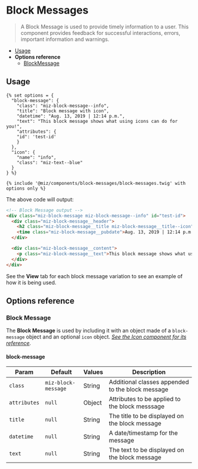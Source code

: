 # Block Messages

>A Block Message is used to provide timely information to a user. This component provides feedback for successful interactions, errors, important information and warnings.

- [Usage](#usage)
- **Options reference**
  - [BlockMessage](#options)

## Usage

```twig
{% set options = {
  "block-message": {
    "class": "miz-block-message--info",
    "title": "Block message with icon",
    "datetime": "Aug. 13, 2019 | 12:14 p.m.",
    "text": "This block message shows what using icons can do for you!",
    "attributes": {
    "id": 'test-id'
    }
  },
  "icon": {
    "name": "info",
    "class": "miz-text--blue"
  }
} %}

{% include '@miz/components/block-messages/block-messages.twig' with options only %}
```

The above code will output:

```html
<!-- Block Message output -->
<div class="miz-block-message miz-block-message--info" id="test-id">
  <div class="miz-block-message__header">
    <h2 class="miz-block-message__title miz-block-message__title--icon"><i class="miz-icon material-icons miz-block-message__icon miz-text--blue">info</i>Block message with icon</h2>
    <time class="miz-block-message__pubdate">Aug. 13, 2019 | 12:14 p.m.</time>
  </div>

  <div class="miz-block-message__content">
    <p class="miz-block-message__text">This block message shows what using icons can do for you!</p>
  </div>
</div>
```

See the **View** tab for each block message variation to see an example of how it is being used.

## Options reference

### Block Message

The **Block Message** is used by including it with an object made of a `block-message` object and an optional `icon` object. _[See the Icon component for its reference](/components/detail/miz-icons.html)._

#### block-message

| Param        | Default             | Values | Description                                      |
|--------------|---------------------|--------|--------------------------------------------------|
| `class`      | `miz-block-message` | String | Additional classes appended to the block message |
| `attributes` | `null`              | Object | Attributes to be applied to the block messsage   |
| `title`      | `null`              | String | The title to be displayed on the block message   |
| `datetime`   | `null`              | String | A date/timestamp for the message                 |
| `text`       | `null`              | String | The text to be displayed on the block message    |
